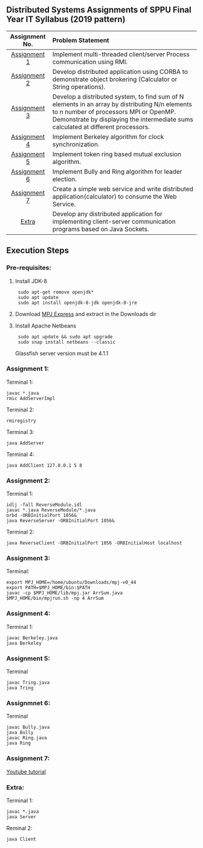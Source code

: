 
## Distributed Systems Assignments of SPPU Final Year IT Syllabus (2019 pattern)


| Assignment No. | Problem Statement  |
| :--------------:  | :-------------- |
|[Assignment 1](Assign1)| Implement multi-threaded client/server Process communication using RMI.| 
|[Assignment 2](Assign2)| Develop distributed application using CORBA to demonstrate object brokering (Calculator or String operations).|
|[Assignment 3](Assign3)| Develop a distributed system, to find sum of N elements in an array by distributing N/n elements to n number of processors MPI or OpenMP. Demonstrate by displaying the intermediate sums calculated at different processors. |
|[Assignment 4](Assign4)| Implement Berkeley algorithm for clock synchronization.|
|[Assignment 5](Assign5)| Implement token ring based mutual exclusion algorithm.|
|[Assignment 6](Assign6)| Implement Bully and Ring algorithm for leader election.|
|[Assignment 7](Assign7)| Create a simple web service and write distributed application(calculator) to consume the Web Service.|
|[Extra](Sockets)| Develop any distributed application for implementing client-server communication programs based on Java Sockets.|

## Execution Steps


### Pre-requisites:

1. Install JDK-8

        sudo apt-get remove openjdk*
        sudo apt update
        sudo apt install openjdk-8-jdk openjdk-8-jre
    
2. Download [MPJ Express](https://sourceforge.net/projects/mpjexpress/files/releases/mpj-v0_44.tar.gz/download) and extract in the Downloads dir         
 
 3. Install Apache Netbeans
            
         sudo apt update && sudo apt upgrade
         sudo snap install netbeans --classic
     Glassfish server version must be 4.1.1
    
    


### Assignment 1:

Terminal 1:

    javac *.java
    rmic AddServerImpl

Terminal 2:

    rmiregistry

Terminal 3:

    java AddServer

Terminal 4:

    java AddClient 127.0.0.1 5 8

### Assignment 2:

Terminal 1:

    idlj -fall ReverseModule.idl
    javac *.java ReverseModule/*.java
    orbd -ORBInitialPort 1056&
    java ReverseServer -ORBInitialPort 1056& 

Terminal 2:

    java ReverseClient -ORBInitialPort 1056 -ORBInitialHost localhost

### Assignment 3:

Terminal:

    export MPJ_HOME=/home/ubuntu/Downloads/mpj-v0_44
    export PATH=$MPJ_HOME/bin:$PATH
    javac -cp $MPJ_HOME/lib/mpj.jar ArrSum.java
    $MPJ_HOME/bin/mpjrun.sh -np 4 ArrSum

### Assignment 4:

Terminal 1:

    javac Berkeley.java
    java Berkeley



### Assignment 5:

Terminal

    javac Tring.java
    java Tring

### Assignmnet 6:

Terminal

    javac Bully.java
    java Bully
    javac Ring.java
    java Ring
    
### Assignment 7:

   [Youtube tutorial](https://www.youtube.com/watch?v=0z-HvSfr-M4)
    
### Extra:

Terminal 1:

    javac *.java
    java Server
 Reminal 2:
 
    java Client
    
    
